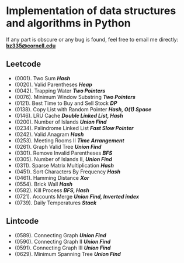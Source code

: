# Implementation of data structures and algorithms in Python
If any part is obscure or any bug is found, feel free to email me directly: __**bz335@cornell.edu**__

## Leetcode
* (0001). Two Sum **_Hash_**
* (0020). Valid Parentheses **_Heap_**
* (0042). Trapping Water **_Two Pointers_**
* (0076). Minimum Window Substring **_Two Pointers_**
* (0121). Best Time to Buy and Sell Stock **_DP_**
* (0138). Copy List with Random Pointer **_Hash, O(1) Space_**
* (0146). LRU Cache **_Double Linked List, Hash_**
* (0200). Number of Islands **_Union Find_**
* (0234). Palindrome Linked List **_Fast Slow Pointer_**
* (0242). Valid Anagram **_Hash_**
* (0253). Meeting Rooms II **_Time Arrangement_**
* (0261). Graph Valid Tree **_Union Find_**
* (0301). Remove Invalid Parentheses **_BFS_**
* (0305). Number of Islands II, **_Union Find_**
* (0311). Sparse Matrix Multiplication **_Hash_**
* (0451). Sort Characters By Frequency **_Hash_**
* (0461). Hamming Distance **_Xor_**
* (0554). Brick Wall **_Hash_**
* (0582). Kill Process **_BFS, Hash_**
* (0721). Accounts Merge **_Union Find, Inverted index_**
* (0739). Daily Temperatures **_Stack_**

## Lintcode
* (0589). Connecting Graph **_Union Find_**
* (0590). Connecting Graph II **_Union Find_**
* (0591). Connecting Graph III **_Union Find_**
* (0629). Minimum Spanning Tree **_Union Find_**
